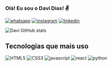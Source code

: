 ### Olá! Eu sou o Davi Dias! ✌️
[![whatsapp](https://img.shields.io/badge/WhatsApp-25D366?style=for-the-badge&logo=whatsapp&logoColor=white)](https://wa.me/19987160576)
[![instagram](https://img.shields.io/badge/Instagram-E4405F?style=for-the-badge&logo=instagram&logoColor=white)](https://www.instagram.com/davii.diass/)
[![linkedin](https://img.shields.io/badge/LinkedIn-0077B5?style=for-the-badge&logo=linkedin&logoColor=white)](https://www.linkedin.com/in/davi-martiniak-dias/)

![Davi GitHub stats](https://github-readme-stats.vercel.app/api?username=DaviiDiass&show_icons=true&theme=dracula)

## Tecnologias que mais uso
![HTML5](https://img.shields.io/badge/HTML5-E34F26?style=for-the-badge&logo=html5&logoColor=white)
![CSS3](https://img.shields.io/badge/CSS3-1572B6?style=for-the-badge&logo=css3&logoColor=white)
![javascript](https://img.shields.io/badge/JavaScript-F7DF1E?style=for-the-badge&logo=javascript&logoColor=black)
![react](https://img.shields.io/badge/React-20232A?style=for-the-badge&logo=react&logoColor=61DAFB)
![python](https://img.shields.io/badge/Python-14354C?style=for-the-badge&logo=python&logoColor=white)

